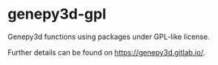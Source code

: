 # genepy3d-gpl

Genepy3d functions using packages under GPL-like license.

Further details can be found on https://genepy3d.gitlab.io/.
